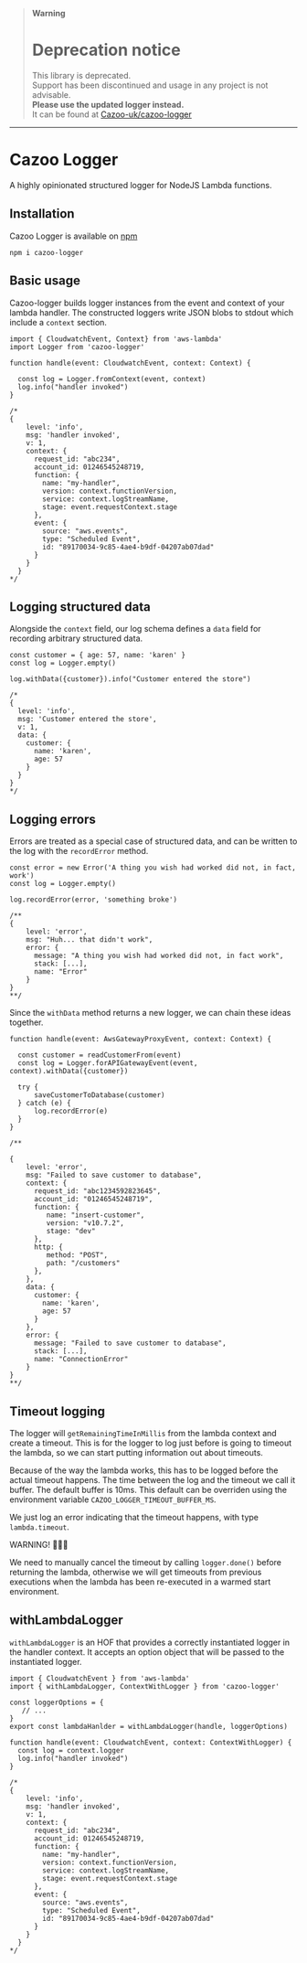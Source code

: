 > **Warning**
> # Deprecation notice 
> This library is deprecated. \
> Support has been discontinued and usage in any project is not advisable. \
> **Please use the updated logger instead.** \
> It can be found at [Cazoo-uk/cazoo-logger](https://github.com/Cazoo-uk/cazoo-logger)
---
# Cazoo Logger

A highly opinionated structured logger for NodeJS Lambda functions.

## Installation

Cazoo Logger is available on [npm](https://www.npmjs.com/package/cazoo-logger)

```
npm i cazoo-logger
```

## Basic usage

Cazoo-logger builds logger instances from the event and context of your lambda handler. The constructed loggers write JSON blobs to stdout which include a `context` section.

```
import { CloudwatchEvent, Context} from 'aws-lambda'
import Logger from 'cazoo-logger'

function handle(event: CloudwatchEvent, context: Context) {

  const log = Logger.fromContext(event, context)
  log.info("handler invoked")
}

/* 
{
    level: 'info',
    msg: 'handler invoked',
    v: 1,
    context: {
      request_id: "abc234",
      account_id: 01246545248719,
      function: {
        name: "my-handler",
        version: context.functionVersion,
        service: context.logStreamName,
        stage: event.requestContext.stage
      },
      event: {
        source: "aws.events",
        type: "Scheduled Event",
        id: "89170034-9c85-4ae4-b9df-04207ab07dad"
      }
    }
  }
*/
```

## Logging structured data

Alongside the `context` field, our log schema defines a `data` field for recording arbitrary structured data.

```
const customer = { age: 57, name: 'karen' }
const log = Logger.empty()

log.withData({customer}).info("Customer entered the store")

/*
{
  level: 'info',
  msg: 'Customer entered the store',
  v: 1,
  data: {
    customer: {
      name: 'karen',
      age: 57
    }
  }
}
*/
```

## Logging errors

Errors are treated as a special case of structured data, and can be written to the log with the `recordError` method.

```
const error = new Error('A thing you wish had worked did not, in fact, work')
const log = Logger.empty()

log.recordError(error, 'something broke')

/**
{
    level: 'error',
    msg: "Huh... that didn't work",
    error: {
      message: "A thing you wish had worked did not, in fact work",
      stack: [...],
      name: "Error"
    }
}
**/
```

Since the `withData` method returns a new logger, we can chain these ideas together.

```
function handle(event: AwsGatewayProxyEvent, context: Context) {
  
  const customer = readCustomerFrom(event)
  const log = Logger.forAPIGatewayEvent(event, context).withData({customer})
  
  try {
      saveCustomerToDatabase(customer)
  } catch (e) {
      log.recordError(e)
  }
}

/**

{
    level: 'error',
    msg: "Failed to save customer to database",
    context: {
      request_id: "abc1234592823645",
      account_id: "01246545248719",
      function: {
         name: "insert-customer",
         version: "v10.7.2",
         stage: "dev"
      },
      http: {
         method: "POST",
         path: "/customers" 
      },
    },
    data: {
      customer: {
        name: 'karen',
        age: 57
      }
    },
    error: {
      message: "Failed to save customer to database",
      stack: [...],
      name: "ConnectionError"
    }
}
**/

```

## Timeout logging

The logger will `getRemainingTimeInMillis` from the lambda context and create a timeout.
This is for the logger to log just before is going to timeout the lambda, so we can start putting information out about timeouts.

Because of the way the lambda works, this has to be logged before the actual timeout happens. The time between the log and the timeout we call it buffer. The default buffer is 10ms. This default can be overriden using the environment variable `CAZOO_LOGGER_TIMEOUT_BUFFER_MS`.

We just log an error indicating that the timeout happens, with type `lambda.timeout`.

WARNING! 🚨🚨🚨

We need to manually cancel the timeout by calling `logger.done()` before returning the lambda, otherwise we will get timeouts from previous executions when the lambda has been re-executed in a warmed start environment.

## withLambdaLogger
`withLambdaLogger` is an HOF that provides a correctly instantiated logger in the handler context.
It accepts an option object that will be passed to the instantiated logger.

```
import { CloudwatchEvent } from 'aws-lambda'
import { withLambdaLogger, ContextWithLogger } from 'cazoo-logger'

const loggerOptions = {
   // ...
}
export const lambdaHanlder = withLambdaLogger(handle, loggerOptions)

function handle(event: CloudwatchEvent, context: ContextWithLogger) {
  const log = context.logger
  log.info("handler invoked")
}

/* 
{
    level: 'info',
    msg: 'handler invoked',
    v: 1,
    context: {
      request_id: "abc234",
      account_id: 01246545248719,
      function: {
        name: "my-handler",
        version: context.functionVersion,
        service: context.logStreamName,
        stage: event.requestContext.stage
      },
      event: {
        source: "aws.events",
        type: "Scheduled Event",
        id: "89170034-9c85-4ae4-b9df-04207ab07dad"
      }
    }
  }
*/
```

